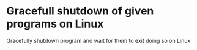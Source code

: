 # Gracefull shutdown of given programs on Linux
Gracefully shutdown program and wait for them to exit doing so on Linux
